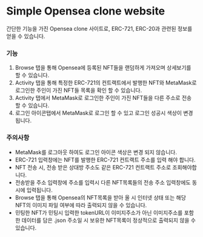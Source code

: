 # Simple Opensea clone website

간단한 기능을 가진 Opensea clone 사이트로, ERC-721, ERC-20과 관련된 정보를 얻을 수 있습니다.

### 기능
1. Browse 탭을 통해 Opensea에 등록된 NFT들을 랜덤하게 가져오며 상세보기를 할 수 있습니다.
2. Activity 탭을 통해 특정한 ERC-721의 컨트랙트에서 발행한 NFT와 MetaMask로 로그인한 주인이 가진 NFT들 목록을 확인 할 수 있습니다.
3. Activity 탭에서 MetaMask로 로그인한 주인이 가진 NFT들을 다른 주소로 전송 할 수 있습니다.
4. 로그인 아이콘탭에서 MetaMask로 로그인 할 수 있고 로그인 성공시 색상이 변경됩니다.

### 주의사항
- MetaMask를 로그아웃 하여도 로그인 아이콘 색상은 변경 되지 않습니다.
- ERC-721 입력창에는 NFT를 발행한 ERC-721 컨트랙트 주소를 입력 해야 합니다.
- NFT 전송 시, 전송 받은 상대방 주소도 같은 ERC-721 컨트랙트 주소로 조회해야합니다.
- 전송받을 주소 입력창에 주소를 입력시 다른 NFT목록들의 전송 주소 입력창에도 동시에 입력됩니다.
- Browse 탭을 통해 Opensea의 NFT목록을 받아 올 시 인터넷 상태 또는 해당 NFT의 이미지 파일 여부에 따라 출력되지 않을 수 있습니다.
- 민팅한 NFT가 민팅시 입력한 tokenURL이 이미지주소가 아닌 이미지주소를 포함한 데이터를 담은 .json 주소일 시 보유한 NFT목록이 정상적으로 출력되지 않을 수 있습니다.

